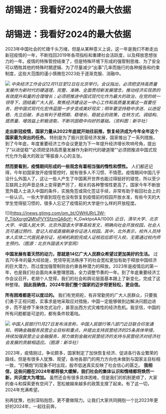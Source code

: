 # 胡锡进：我看好2024的最大依据

# 胡锡进：我看好2024的最大依据

2023年中国社会的忙碌千头万绪，但是从某种意义上说，这一年是我们不断走出新冠疫情的一年，不断找回2019年各项指标和重建社会活跃度，以及释放思想张力的一年。疫情的特殊管控结束了，但是特殊环境下形成的强管制思维、为了安全可以牺牲其他的特殊时期逻辑、为了尽量减少“出事”几率而施行的各种报告和约束制度，这些大范围的谨小慎微在2023处于逐渐克服、消融中。

![](https://inews.gtimg.com/om_bt/Ost3JjpyBx1RUShXSpmne70QpjJNrePul8zSH2svo0dV4AA/1000)
_中央经济工作会议12月11日至12日在北京举行。会议指出，必须把坚持高质量发展作为新时代的硬道理，完整、准确、全面贯彻新发展理念，推动经济实现质的有效提升和量的合理增长；必须把推进中国式现代化作为最大的政治，在党的统一领导下，团结最广大人民，聚焦经济建设这一中心工作和高质量发展这一首要任务，把中国式现代化宏伟蓝图一步步变成美好现实；明年要坚持稳中求进、以进促稳、先立后破，多出有利于稳预期、稳增长、稳就业的政策，在转方式、调结构、提质量、增效益上积极进取，不断巩固稳中向好的基础。（资料图：新华社）_

**走出新冠疫情，国家力量从2022年底就开始往前推，恢复经济成为今年全年这个国家最为突出的任务。**
特别是为了振兴民营经济发展，国家推出了一系列措施，到了今年底，年度重要经济工作会议更是为下一年提升经济增长吹响号角，提出了“以进促稳”“必须把坚持高质量发展作为新时代的硬道理”“必须把推进中国式现代化作为最大的政治”等振奋人心的主张。

**然而要看到，疫情期间形成的一些观念有着相当强的惰性和惯性。**
人们都还记得，今年初国家放开疫情管控时，就有很多人不习惯、不情愿。疫情期间中国几乎没什么外国人了，这让一些人产生了中国离开世界也能过得挺好的错觉，所以至少互联网上的声音总体上变得更严厉了，相关的各种警惕性更高了。国家今年不断放宽外籍人士进入中国的条件，实施免签或简化签证手续，非常有助于板回社会上的一些认识。一些大学直到现在也没有恢复到疫情前的校园开放水准，有些今天的大学生觉得挺习惯的，很多人忘记了疫情前的大学是什么样的开放程度。

![](https://inews.gtimg.com/om_bt/OWHURrL3W-P_TjbXorgtQMfxPVYSfzmQA6oY-
K_GwktpoAA/1000)
_近日，清华大学、北京大学、中国人民大学、北京外国语大学等高校发文，明确向社会开放校园，社会人员可通过预约、登记入校或直接刷身份证进入校园。其中，北外表示，校外人员持本人实体二代居民身份证，经闸机刷脸完成人证核验后即可入校，无需通过校内师生预约。（图源：北京外国语大学官网）_

**中国发展有着天然的动力，那就是14亿广大人民群众希望过更加美好的生活。**
过去70多年的最大经验是，党领导宪法秩序下的社会宽松更加有助于释放中国经济的巨大潜力，而过度加强管制则会约束各种潜力的释放。2023年是疫情后的第一年，也是我们社会面向未来整理思路，全力调整节奏的一年。到了年底重要经济工作会议召开，老胡个人觉得，我们的社会和舆论层面基本跟上了新变化，完成了这种整理。
**因此我确信，2024年我们整个国家的迈步将更轻松，更自信。**

**所有困难都是可以度过的。**
我们有党把舵，有非常勤劳的广大人民群众，只要我们勇于正视问题，实事求是地采取应对措施，中国一定能够做到边解决问题边进步，而不是停下来休克式治疗，甚至出西方式灾难性的经济危机。我坚信，中国的所有问题都是可逆的，都有条件软着陆。

![](https://inews.gtimg.com/om_bt/Oo0IQPSinf3UaRfQqfeH8x84cByXz4cdhV6g9Hx8Gd4zUAA/1000)
_中国人民银行11月27日发布消息称，中国人民银行等八部门近日联合印发通知，明确金融服务民营企业目标和重点，并提出支持民营经济的25条具体举措，持续加强民营企业金融服务，努力做到金融对民营经济的支持与民营经济对经济社会发展的贡献相适应。（图源：新华社）_

2023年，疫情刚过，争论颇多，国家制定了加快恢复经济、促进各行各业繁荣的路线，但是有很多人犹豫、观望，各地各部门的用力方向也未做到与国家主目标相一致，“打横炮”的现象不时出现，股市低迷真实反映了社会信心的匮乏。
**我相信，这些问题在2024年都将极大缓解，我们社会的集体认识和情绪都将焕然一新，共识度大为增加。**
虽然还会有很多具体困难，但是我们的机制更顺了，大家的奋斗和探索更有空间了，宽松被越来越多的政策支撑了起来。有了这一切，2024年充满希望。

别再犹豫，也别深陷抱怨，更不要做阻力。让我们大家共同拥抱一个比2023年更好的2024年，一起往前奔。

